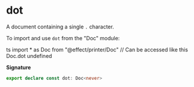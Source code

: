 # dot

A document containing a single `.` character.

To import and use `dot` from the "Doc" module:

ts
import \* as Doc from "@effect/printer/Doc"
// Can be accessed like this
Doc.dot
undefined

**Signature**

```ts
export declare const dot: Doc<never>
```
